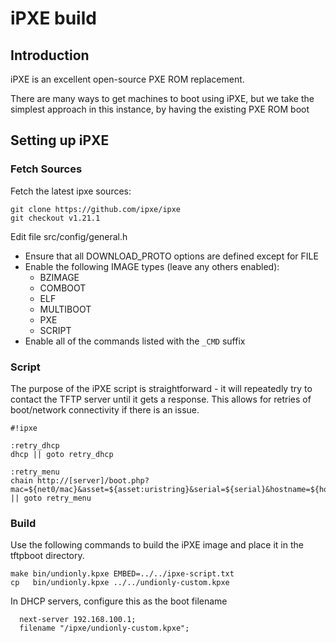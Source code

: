# iPXE build

## Introduction

iPXE is an excellent open-source PXE ROM replacement.

There are many ways to get machines to boot using iPXE, but we take the simplest approach in this instance, by having the existing PXE ROM boot 

## Setting up iPXE

### Fetch Sources

Fetch the latest ipxe sources:

```
git clone https://github.com/ipxe/ipxe
git checkout v1.21.1
```

Edit file src/config/general.h

   * Ensure that all DOWNLOAD_PROTO options are defined except for FILE
   * Enable the following IMAGE types (leave any others enabled):
      * BZIMAGE
      * COMBOOT
      * ELF
      * MULTIBOOT
      * PXE
      * SCRIPT
   * Enable all of the commands listed with the ```_CMD``` suffix

### Script

The purpose of the iPXE script is straightforward - it will repeatedly try to contact the TFTP server until it gets a response. This allows for retries of boot/network connectivity if there is an issue.

```
#!ipxe

:retry_dhcp
dhcp || goto retry_dhcp

:retry_menu
chain http://[server]/boot.php?mac=${net0/mac}&asset=${asset:uristring}&serial=${serial}&hostname=${hostname} || goto retry_menu
```

### Build

Use the following commands to build the iPXE image and place it in the tftpboot directory.

```
make bin/undionly.kpxe EMBED=../../ipxe-script.txt
cp   bin/undionly.kpxe ../../undionly-custom.kpxe
```

In DHCP servers, configure this as the boot filename

```
  next-server 192.168.100.1;
  filename "/ipxe/undionly-custom.kpxe";
```
